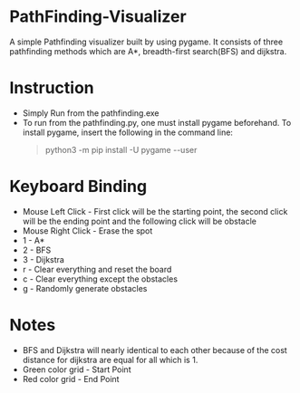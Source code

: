# PathFinding-Visualizer

A simple Pathfinding visualizer built by using pygame. It consists of three pathfinding methods which are A*, breadth-first search(BFS) and dijkstra.

# Instruction
* Simply Run from the pathfinding.exe
* To run from the pathfinding.py, one must install pygame beforehand. To install pygame, insert the following in the command line:
    >python3 -m pip install -U pygame --user 
    
# Keyboard Binding
* Mouse Left Click - First click will be the starting point, the second click will be the ending point and the following click will be obstacle
* Mouse Right Click - Erase the spot
* 1 - A*
* 2 - BFS
* 3 - Dijkstra
* r - Clear everything and reset the board
* c - Clear everything except the obstacles
* g - Randomly generate obstacles
 
 # Notes
 * BFS and Dijkstra will nearly identical to each other because of the cost distance for dijkstra are equal for all which is 1.
 * Green color grid - Start Point
 * Red color grid - End Point
 
